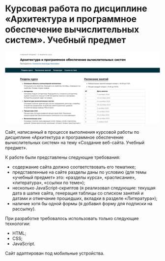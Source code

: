 # Курсовая работа по дисциплине «Архитектура и программное обеспечение вычислительных систем». Учебный предмет

![](https://raw.githubusercontent.com/thundiverter/alg-course/main/coursework-cs.png)

Сайт, написанный в процессе выполнения курсовой работы по дисциплине «Архитектура и программное обеспечение вычислительных систем» на тему «Создание веб-сайта. Учебный предмет».

К работе были представлены следующие требования:
* содержание сайта должно соответствовать его тематике;
* представленные на сайте разделы даны по условию (для темы «учебный предмет» это: «разделы курса», «расписание», «литература», «ссылки по теме»);
* несколько JavaScript-скриптов (я реализовал следующие: текущая дата в шапке сайта, генерация таблицы со списком занятий и датами и отмечание прошедших, вкладки в разделе «Литература»);
* наличие хотя бы одной формы (я добавил форму для подписки на рассылку).

При разработке требовалось использовать только следующие технологии:
* HTML;
* CSS;
* JavaScript.

Сайт адаптирован под мобильные устройства.
